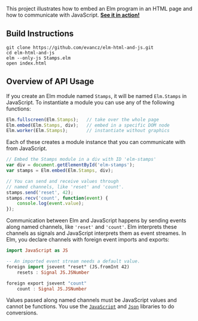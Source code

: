 This project illustrates how to embed an Elm program in an HTML
page and how to communicate with JavaScript.
**[See it in action!](http://evancz.github.io/elm-html-and-js)**

## Build Instructions

    git clone https://github.com/evancz/elm-html-and-js.git
    cd elm-html-and-js
    elm --only-js Stamps.elm
    open index.html

## Overview of API Usage

If you create an Elm module named `Stamps`, it will be named
`Elm.Stamps` in JavaScript. To instantiate a module you can
use any of the following functions:

```javascript
Elm.fullscreen(Elm.Stamps);   // take over the whole page
Elm.embed(Elm.Stamps, div);   // embed in a specific DOM node
Elm.worker(Elm.Stamps);       // instantiate without graphics
```

Each of these creates a module instance that you can communicate
with from JavaScript.

```javascript
// Embed the Stamps module in a div with ID 'elm-stamps'
var div = document.getElementById('elm-stamps');
var stamps = Elm.embed(Elm.Stamps, div);

// You can send and receive values through
// named channels, like 'reset' and 'count'.
stamps.send('reset', 42);
stamps.recv('count', function(event) {
    console.log(event.value);
});
```
Communication between Elm and JavaScript happens by sending events
along named channels, like `'reset'` and `'count'`. Elm interprets
these channels as signals and JavaScript interprets them as event streames.
In Elm, you declare channels with foreign event imports and exports:

```haskell
import JavaScript as JS

-- An imported event stream needs a default value.
foreign import jsevent "reset" (JS.fromInt 42)
    resets : Signal JS.JSNumber

foreign export jsevent "count"
    count : Signal JS.JSNumber
```

Values passed along named channels must be JavaScript values and
cannot be functions. You use the
[`JavaScript`](http://docs.elm-lang.org/library/JavaScript.elm)
and [`Json`](http://docs.elm-lang.org/library/Json.elm)
libraries to do conversions.
